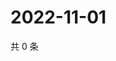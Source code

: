 # 2022-11-01

共 0 条

<!-- BEGIN WEIBO -->
<!-- 最后更新时间 Tue Nov 01 2022 00:27:30 GMT+0800 (China Standard Time) -->

<!-- END WEIBO -->
